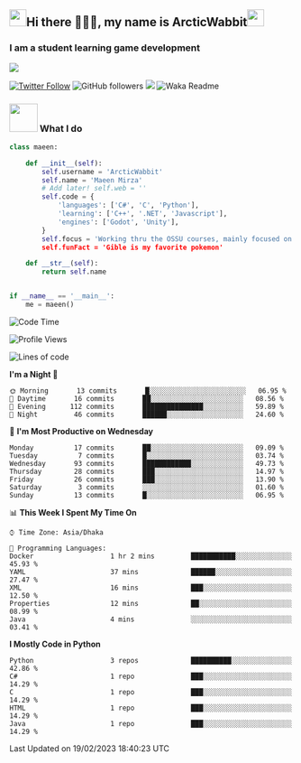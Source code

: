<h2><img src="https://media.tenor.com/9T0J17LeLCMAAAAi/aahh-fun.gif" width="30"/>Hi there 🧙🏻‍♂️, my name is ArcticWabbit<img src="https://media.tenor.com/voXPVSS4kboAAAAi/dance-happy.gif" width="30"/></h2>
<h3>I am a student learning game development</h3>
<img src="https://pbs.twimg.com/profile_banners/1560015367107641344/1660794722/600x200"/>

[![Twitter Follow](https://img.shields.io/twitter/follow/ArcticWabbit?label=Follow)](https://twitter.com/intent/follow?screen_name=ArcticWabbit)
![GitHub followers](https://img.shields.io/github/followers/ArcticWabbit?label=Follow&style=social)
![](https://visitor-badge.glitch.me/badge?page_id=ArcticWabbit.ArcticWabbit)
![Waka Readme](https://github.com/ArcticWabbit/ArcticWabbit/workflows/Waka%20Readme/badge.svg)

### <img src="https://media.tenor.com/3wpZl17CXB4AAAAi/gwo-gzlwong.gif" width="50"> What I do

```python
class maeen:

    def __init__(self):
        self.username = 'ArcticWabbit'
        self.name = 'Maeen Mirza'
        # Add later! self.web = ''
        self.code = {
            'languages': ['C#', 'C', 'Python'],
            'learning': ['C++', '.NET', 'Javascript'],
            'engines': ['Godot', 'Unity'],
        }
        self.focus = 'Working thru the OSSU courses, mainly focused on learning.
        self.funFact = 'Gible is my favorite pokemon'

    def __str__(self):
        return self.name


if __name__ == '__main__':
    me = maeen()
```

<!--START_SECTION:waka-->
![Code Time](http://img.shields.io/badge/Code%20Time-2%20hrs%2059%20mins-blue)

![Profile Views](http://img.shields.io/badge/Profile%20Views-38-blue)

![Lines of code](https://img.shields.io/badge/From%20Hello%20World%20I%27ve%20Written-34%20Thousand%20lines%20of%20code-blue)

**I'm a Night 🦉** 

```text
🌞 Morning       13 commits       █░░░░░░░░░░░░░░░░░░░░░░░░   06.95 % 
🌆 Daytime       16 commits       ██░░░░░░░░░░░░░░░░░░░░░░░   08.56 % 
🌃 Evening      112 commits       ███████████████░░░░░░░░░░   59.89 % 
🌙 Night         46 commits       ██████░░░░░░░░░░░░░░░░░░░   24.60 % 

```
📅 **I'm Most Productive on Wednesday** 

```text
Monday          17 commits       ██░░░░░░░░░░░░░░░░░░░░░░░   09.09 % 
Tuesday          7 commits       █░░░░░░░░░░░░░░░░░░░░░░░░   03.74 % 
Wednesday       93 commits       ████████████░░░░░░░░░░░░░   49.73 % 
Thursday        28 commits       ███░░░░░░░░░░░░░░░░░░░░░░   14.97 % 
Friday          26 commits       ███░░░░░░░░░░░░░░░░░░░░░░   13.90 % 
Saturday         3 commits       ░░░░░░░░░░░░░░░░░░░░░░░░░   01.60 % 
Sunday          13 commits       █░░░░░░░░░░░░░░░░░░░░░░░░   06.95 % 

```


📊 **This Week I Spent My Time On** 

```text
⌚︎ Time Zone: Asia/Dhaka

💬 Programming Languages: 
Docker                   1 hr 2 mins         ███████████░░░░░░░░░░░░░░   45.93 % 
YAML                     37 mins             ██████░░░░░░░░░░░░░░░░░░░   27.47 % 
XML                      16 mins             ███░░░░░░░░░░░░░░░░░░░░░░   12.50 % 
Properties               12 mins             ██░░░░░░░░░░░░░░░░░░░░░░░   08.99 % 
Java                     4 mins              ░░░░░░░░░░░░░░░░░░░░░░░░░   03.41 % 

```

**I Mostly Code in Python** 

```text
Python                   3 repos             ██████████░░░░░░░░░░░░░░░   42.86 % 
C#                       1 repo              ███░░░░░░░░░░░░░░░░░░░░░░   14.29 % 
C                        1 repo              ███░░░░░░░░░░░░░░░░░░░░░░   14.29 % 
HTML                     1 repo              ███░░░░░░░░░░░░░░░░░░░░░░   14.29 % 
Java                     1 repo              ███░░░░░░░░░░░░░░░░░░░░░░   14.29 % 

```



 Last Updated on 19/02/2023 18:40:23 UTC
<!--END_SECTION:waka-->
